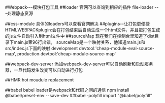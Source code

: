 #Webpack---模块打包工具
##loader
官网可以查询到相应的插件
file-loader ---处理静态资源

##css-module
具体的loaders可以查看官网解决
##plugins--让打包更便捷
HTMLWEBPACKplugin:会在打包结束后自动生成一个html文件，并且把打包生成的js文件自动引入到html文件中
##sourceMap
现在我们在控制台里知道了dist目录下main.js第96行出错，
sourceMap是一个映射关系，他知道main.js和src/index.js下面的映射
development devtool:'cheap-module-eval-source-map',
production devtool:'cheap-module-source-map'

##webpack-dev-server
添加webpack-dev-server可以自动刷新和启动服务器，一旦代码发生改变可以自动进行打包

##HMR hot moudule replacement


##babel
babel loader是webpack和代码之间的通信
npm install @babel/preset-env --save-dev
##babel-polyfill
import "@babel/polyfill"
